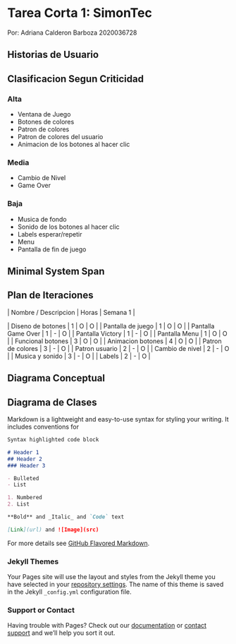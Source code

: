 # Tarea Corta 1: SimonTec

Por: Adriana Calderon Barboza 2020036728

## Historias de Usuario

## Clasificacion Segun Criticidad 

### Alta

- Ventana de Juego
- Botones de colores
- Patron de colores
- Patron de colores del usuario
- Animacion de los botones al hacer clic

### Media

- Cambio de Nivel
- Game Over

### Baja

- Musica de fondo
- Sonido de los botones al hacer clic 
- Labels esperar/repetir
- Menu
- Pantalla de fin de juego


## Minimal System Span

## Plan de Iteraciones

| Nombre / Descripcion | Horas | Semana 1 |

| Diseno de botones    |   1   |     O    |    O     |
| Pantalla de juego    |   1   |     O    |    O     |
| Pantalla Game Over   |   1   |     -    |    O     |
| Pantalla Victory     |   1   |     -    |    O     |
| Pantalla Menu        |   1   |     O    |    O     |
| Funcional botones    |   3   |     O    |    O     |
| Animacion botones    |   4   |     O    |    O     |
| Patron de colores    |   3   |     -    |    O     |
| Patron usuario       |   2   |     -    |    O     |
| Cambio de nivel      |   2   |     -    |    O     |
| Musica y sonido      |   3   |     -    |    O     |
| Labels               |   2   |     -    |    O     |

## Diagrama Conceptual

## Diagrama de Clases

Markdown is a lightweight and easy-to-use syntax for styling your writing. It includes conventions for

```markdown
Syntax highlighted code block

# Header 1
## Header 2
### Header 3

- Bulleted
- List

1. Numbered
2. List

**Bold** and _Italic_ and `Code` text

[Link](url) and ![Image](src)
```

For more details see [GitHub Flavored Markdown](https://guides.github.com/features/mastering-markdown/).

### Jekyll Themes

Your Pages site will use the layout and styles from the Jekyll theme you have selected in your [repository settings](https://github.com/cuadriante/SimonTec-Pages/settings/pages). The name of this theme is saved in the Jekyll `_config.yml` configuration file.

### Support or Contact

Having trouble with Pages? Check out our [documentation](https://docs.github.com/categories/github-pages-basics/) or [contact support](https://support.github.com/contact) and we’ll help you sort it out.
